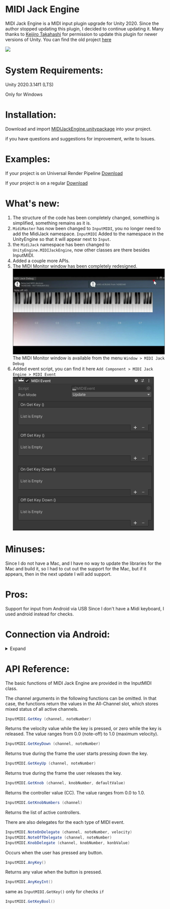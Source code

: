 # MIDI Jack Engine
MIDI Jack Engine is a MIDI input plugin upgrade for Unity 2020.
Since the author stopped updating this plugin, I decided to continue updating it.
Many thanks to [Keijiro Takahashi](https://github.com/keijiro) for permission to update this plugin for newer versions of Unity.
You can find the old project [here](https://github.com/keijiro/MidiJack)

![](Resource/view2.gif)

# System Requirements:
Unity 2020.3.14f1 (LTS)

Only for Windows
# Installation:
Download and import [MIDIJackEngine.unitypackage](https://github.com/ARtronClassicStudio/MidiJackEngine/releases/download/2021V/MIDIJackEngine.unitypackage) into your project.

if you have questions and suggestions for improvement, write to Issues.

# Examples:
If your project is on Universal Render Pipeline [Download](https://github.com/ARtronClassicStudio/MidiJackEngine/releases/download/2021V/ForUniversalRenderPipeline.unitypackage)

If your project is on a regular [Download](https://github.com/ARtronClassicStudio/MidiJackEngine/releases/download/2021V/ForStandardRender.unitypackage)


# What's new:
1. The structure of the code has been completely changed, something is simplified, something remains as it is.
2. ```MidiMaster``` has now been changed to ```InputMIDI```, you no longer need to add the MidiJack namespace. ```InputMIDI``` Added to the namespace in the UnityEngine so that it will appear next to ```Input```.
3. the ```MidiJack``` namespace has been changed to ```UnityEngine.MIDIJackEngine```, now other classes are there besides InputMIDI.
4. Added a couple more APIs.
5. The MIDI Monitor window has been completely redesigned. ![](Resource/view.gif)
The MIDI Monitor window is available from the menu ```Window > MIDI Jack Debug```
6. Added event script, you can find it here `Add Component > MIDI Jack Engine > MIDI Event` ![](Resource/view2.PNG)


# Minuses:
Since I do not have a Mac, and I have no way to update the libraries for the Mac and build it, so I had to cut out the support for the Mac, but if it appears, then in the next update I will add support.

# Pros:
Support for input from Android via USB
Since I don't have a Midi keyboard, I used android instead for checks.

# Connection via Android:
<details>
<summary>Expand</summary>

1. Download app from Play Market: [Download](https://play.google.com/store/apps/details?id=com.dreamhoundstudios.keyboard) 
  If you see that this application has been deleted in the Play Market, then you can always download it [here](https://github.com/ARtronClassicStudio/MidiJackEngine/releases/download/2021V/MIDI.Keyboard.apk)
2. Press USB mode selection:

![](Resource/0.jpg)

3. In the settings USB turn on the MIDI:
  
![](Resource/1.jpg)
  
4. Go to the application and click on the output icon and select your device:

![](Resource/2.jpg)
![](Resource/3.jpg)
 
5. Ready!
</details>

# API Reference:
The basic functions of MIDI Jack Engine are provided in the InputMIDI class.

The channel arguments in the following functions can be omitted. In that case, the functions return the values in the All-Channel slot, which stores mixed status of all active channels.
```C#
InputMIDI.GetKey (channel, noteNumber)
```
Returns the velocity value while the key is pressed, or zero while the key is released. The value ranges from 0.0 (note-off) to 1.0 (maximum velocity).
```C#
InputMIDI.GetKeyDown (channel, noteNumber)
```
Returns true during the frame the user starts pressing down the key.
```C#
InputMIDI.GetKeyUp (channel, noteNumber)
```
Returns true during the frame the user releases the key.
```C#
InputMIDI.GetKnob (channel, knobNumber, defaultValue)
```
Returns the controller value (CC). The value ranges from 0.0 to 1.0.
```C#
InputMIDI.GetKnobNumbers (channel)
```
Returns the list of active controllers.

There are also delegates for the each type of MIDI event.
```C#
InputMIDI.NoteOnDelegate (channel, noteNumber, velocity)
InputMIDI.NoteOffDelegate (channel, noteNumber)
InputMIDI.KnobDelegate (channel, knobNumber, konbValue)
```
Occurs when the user has pressed any button.
```C#
InputMIDI.AnyKey()
```
Returns any value when the button is pressed.
```C#
InputMIDI.AnyKeyInt()
```
same as ```InputMIDI.GetKey()``` only for checks ```if```
```C#
InputMIDI.GetKeyBool()
```
